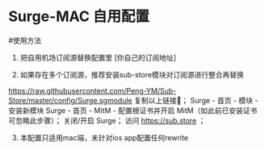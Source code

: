 # Surge-MAC 自用配置

#使用方法

1. 把自用机场订阅源替换配置里 [你自己的订阅地址]

2. 如果存在多个订阅源，推荐安装sub-store模块对订阅源进行整合再替换

https://raw.githubusercontent.com/Peng-YM/Sub-Store/master/config/Surge.sgmodule
复制以上链接🔗；
Surge - 首页 - 模块 - 安装新模块 
Surge - 首页 - MitM - 配置根证书并开启 MitM（如此前已安装证书可忽略此步骤）；
关闭/开启 Surge；
访问 https://sub.store ；

3. 本配置只适用mac端，未针对ios app配置任何rewrite
